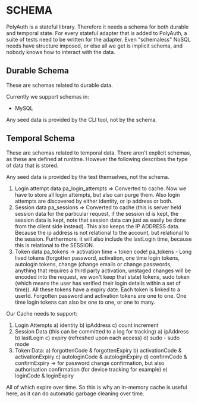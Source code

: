 SCHEMA
======

PolyAuth is a stateful library. Therefore it needs a schema for both durable and temporal state. For every stateful adapter that is added to PolyAuth, a suite of tests need to be written for the adapter. Even "schemaless" NoSQL needs have structure imposed, or else all we get is implicit schema, and nobody knows how to interact with the data.

Durable Schema
--------------

These are schemas related to durable data.

Currently we support schemas in:

* MySQL

Any seed data is provided by the CLI tool, not by the schema.

Temporal Schema
---------------

These are schemas related to temporal data. There aren't explicit schemas, as these are defined at runtime. However the following describes the type of data that is stored.

Any seed data is provided by the test themselves, not the schema.

1. Login attempt data
pa_login_attempts => Converted to cache. Now we have to store all login attempts, but also can purge them. Also login attempts are discovered by either identity, or ip address or both. 
2. Session data
pa_sessions => Converted to cache (this is server held session data for the particular request, if the session id is kept, the session data is kept, note that session data can just as easily be done from the client side instead). This also keeps the IP ADDRESS data. Because the ip address is not relational to the account, but relational to the session. Furthermore, it will also include the lastLogin time, because this is relational to the SESSION.
3. Token data
pa_tokens -> activation time + token code!
pa_tokens - Long lived tokens (forgotten password, activation, one time login tokens, autologin tokens, change (change emails or change passwords, anything that requires a third party activation, unstaged changes will be encoded into the request, we won't keep that state) tokens, sudo token (which means the user has verified their login details within a set of time)). All these tokens have a expiry date. Each token is linked to a userId. Forgotten password and activation tokens are one to one. One time login tokens can also be one to one, or one to many.

Our Cache needs to support:

1. Login Attempts
    a) identity
    b) ipAddress
    c) count increment
2. Session Data (this can be committed to a log for tracking)
    a) ipAddress
    b) lastLogin
    c) expiry (refreshed upon each access)
    d) sudo - sudo mode
3. Token Data:
    a) forgottenCode & forgottenExpiry
    b) activationCode & activationExpiry
    c) autologinCode & autologinExpiry
    d) confirmCode & confirmExpiry -> for password change confirmation, but also authorisation confirmation (for device tracking for example)
    e) loginCode & loginExpiry

All of which expire over time. So this is why an in-memory cache is useful here, as it can do automatic garbage cleaning over time.